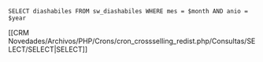 `SELECT diashabiles FROM sw_diashabiles WHERE mes = $month AND anio = $year`

[[CRM Novedades/Archivos/PHP/Crons/cron_crossselling_redist.php/Consultas/SELECT/SELECT|SELECT]]